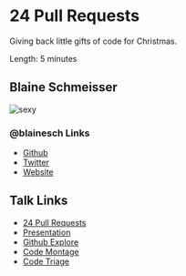 # 24 Pull Requests

Giving back little gifts of code for Christmas.

Length: 5 minutes

## Blaine Schmeisser

![sexy](https://avatars2.githubusercontent.com/u/769039?v=3&s=460)

### @blainesch Links

* [Github](https://github.com/blainesch)
* [Twitter](https://twitter.com/blainesch)
* [Website](https://blainesch.com)

## Talk Links

* [24 Pull Requests](http://24pullrequests.com/)
* [Presentation](http://www.slideshare.net/BlaineSch/24-pull-requests)
* [Github Explore](http://github.com/explore)
* [Code Montage](http://codemontage.com)
* [Code Triage](http://codetriage.com)
